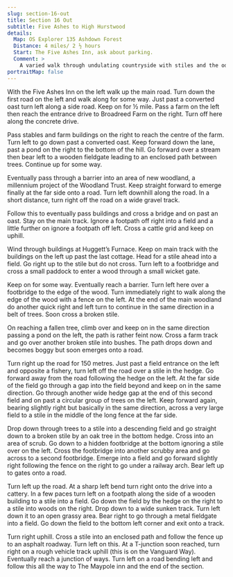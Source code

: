 ```yaml
---
slug: section-16-out
title: Section 16 Out
subtitle: Five Ashes to High Hurstwood
details:
  Map: OS Explorer 135 Ashdown Forest
  Distance: 4 miles/ 2 ½ hours
  Start: The Five Ashes Inn, ask about parking.
  Comment: >
    A varied walk through undulating countryside with stiles and the odd rough patch.
portraitMap: false
---
```

With the Five Ashes Inn on the left walk up the main road. Turn down the first road on the left and walk along for some way. Just past a converted oast turn left along a side road. Keep on for ½ mile. Pass a farm on the left then reach the entrance drive to Broadreed Farm on the right. Turn off here along the concrete drive.

Pass stables and farm buildings on the right to reach the centre of the farm. Turn left to go down past a converted oast. Keep forward down the lane, past a pond on the right to the bottom of the hill. Go forward over a stream then bear left to a wooden fieldgate leading to an enclosed path between trees. Continue up for some way.

Eventually pass through a barrier into an area of new woodland, a millennium project of the Woodland Trust. Keep straight forward to emerge finally at the far side onto a road. Turn left downhill along the road. In a short distance, turn right off the road on a wide gravel track.

Follow this to eventually pass buildings and cross a bridge and on past an oast. Stay on the main track. Ignore a footpath off right into a field and a little further on ignore a footpath off left. Cross a cattle grid and keep on uphill.

Wind through buildings at Huggett’s Furnace. Keep on main track with the buildings on the left up past the last cottage. Head for a stile ahead into a field. Go right up to the stile but do not cross. Turn left to a footbridge and cross a small paddock to enter a wood through a small wicket gate.

Keep on for some way. Eventually reach a barrier. Turn left here over a footbridge to the edge of the wood. Turn immediately right to walk along the edge of the wood with a fence on the left. At the end of the main woodland do another quick right and left turn to continue in the same direction in a belt of trees. Soon cross a broken stile.

On reaching a fallen tree, climb over and keep on in the same direction passing a pond on the left, the path is rather feint now. Cross a farm track and go over another broken stile into bushes. The path drops down and becomes boggy but soon emerges onto a road.

Turn right up the road for 150 metres. Just past a field entrance on the left and opposite a fishery, turn left off the road over a stile in the hedge. Go forward away from the road following the hedge on the left. At the far side of the field go through a gap into the field beyond and keep on in the same direction. Go through another wide hedge gap at the end of this second field and on past a circular group of trees on the left. Keep forward again, bearing slightly right but basically in the same direction, across a very large field to a stile in the middle of the long fence at the far side.

Drop down through trees to a stile into a descending field and go straight down to a broken stile by an oak tree in the bottom hedge. Cross into an area of scrub. Go down to a hidden footbridge at the bottom ignoring a stile over on the left. Cross the footbridge into another scrubby area and go across to a second footbridge. Emerge into a field and go forward slightly right following the fence on the right to go under a railway arch. Bear left up to gates onto a road.

Turn left up the road. At a sharp left bend turn right onto the drive into a cattery. In a few paces turn left on a footpath along the side of a wooden building to a stile into a field. Go down the field by the hedge on the right to a stile into woods on the right. Drop down to a wide sunken track. Turn left down it to an open grassy area. Bear right to go through a metal fieldgate into a field. Go down the field to the bottom left corner and exit onto a track.

Turn right uphill. Cross a stile into an enclosed path and follow the fence up to an asphalt roadway. Turn left on this. At a T-junction soon reached, turn right on a rough vehicle track uphill (this is on the Vanguard Way). Eventually reach a junction of ways. Turn left on a road bending left and follow this all the way to The Maypole inn and the end of the section.

